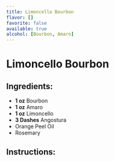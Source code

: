 ```yaml
---
title: Limoncello Bourbon
flavor: []
favorite: false
available: true
alcohol: [Bourbon, Amaro]
---
```

# Limoncello Bourbon

## Ingredients:
- **1 oz** Bourbon
- **1 oz** Amaro
- **1 oz** Limoncello
- **3 Dashes** Angostura
- Orange Peel Oil
- Rosemary

## Instructions:




